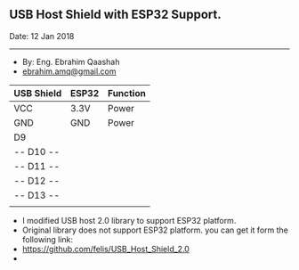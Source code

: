 
## USB Host Shield with ESP32 Support.





Date: 12 Jan 2018   

---------
- By:  Eng. Ebrahim Qaashah
- ebrahim.amq@gmail.com




| USB Shield               |ESP32                          |Function                        |
|----------------|-------------------------------|-----------------------------|
| VCC |  3.3V  | Power |
| GND |  GND   | Power |
| D9       |        |       |
|-- D10 --|  |   |
|-- D11 --|  |   |
|-- D12 --|  |   |
|-- D13 --|  |   |
|          |  |   |




- I modified  USB host 2.0 library to support ESP32 platform.
- Original library does not support ESP32 platform. you can get it form the following link:
- https://github.com/felis/USB_Host_Shield_2.0
- 

